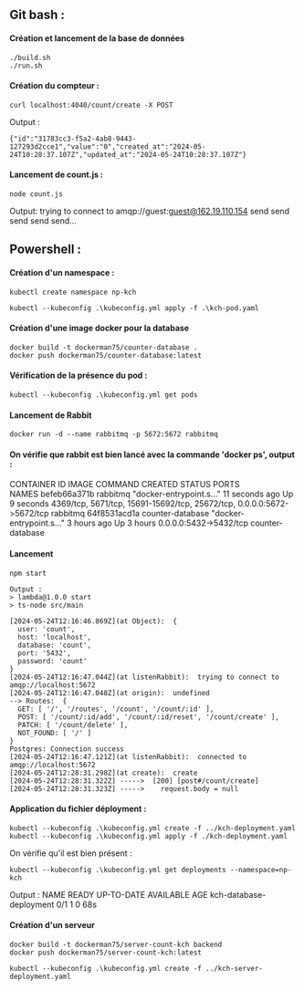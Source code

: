## Git bash : 

#### Création et lancement de la base de données
```SH
./build.sh
./run.sh
```


#### Création du compteur : 
```SH
curl localhost:4040/count/create -X POST
```

Output : 
```SH
{"id":"31783cc3-f5a2-4ab8-9443-127293d2cce1","value":"0","created_at":"2024-05-24T10:28:37.107Z","updated_at":"2024-05-24T10:28:37.107Z"}
```

#### Lancement de count.js :
```SH 
node count.js
```

Output: 
trying to connect to  amqp://guest:guest@162.19.110.154
send
send
send
send
send...

## Powershell :

#### Création d'un namespace :
```SH
kubectl create namespace np-kch

kubectl --kubeconfig .\kubeconfig.yml apply -f .\kch-pod.yaml
```

#### Création d'une image docker pour la database 
```SH
docker build -t dockerman75/counter-database .
docker push dockerman75/counter-database:latest
```

#### Vérification de la présence du pod : 
```SH
kubectl --kubeconfig .\kubeconfig.yml get pods
```

#### Lancement de Rabbit
```SH
docker run -d --name rabbitmq -p 5672:5672 rabbitmq
```

#### On vérifie que rabbit est bien lancé avec la commande 'docker ps', output :

CONTAINER ID   IMAGE              COMMAND                  CREATED          STATUS         PORTS                   
                                                 NAMES
befeb66a371b   rabbitmq           "docker-entrypoint.s…"   11 seconds ago   Up 9 seconds   4369/tcp, 5671/tcp, 15691-15692/tcp, 25672/tcp, 0.0.0.0:5672->5672/tcp   rabbitmq
64f8531acd1a   counter-database   "docker-entrypoint.s…"   3 hours ago      Up 3 hours     0.0.0.0:5432->5432/tcp                                                   counter-database


#### Lancement 
```SH
npm start
```
```SH 
Output :
> lambda@1.0.0 start
> ts-node src/main

[2024-05-24T12:16:46.869Z](at Object):  {
  user: 'count',
  host: 'localhost',
  database: 'count',
  port: '5432',
  password: 'count'
}
[2024-05-24T12:16:47.044Z](at listenRabbit):  trying to connect to  amqp://localhost:5672
[2024-05-24T12:16:47.048Z](at origin):  undefined
--> Routes:  {
  GET: [ '/', '/routes', '/count', '/count/:id' ],
  POST: [ '/count/:id/add', '/count/:id/reset', '/count/create' ],
  PATCH: [ '/count/delete' ],
  NOT_FOUND: [ '/' ]
}
Postgres: Connection success
[2024-05-24T12:16:47.121Z](at listenRabbit):  connected to  amqp://localhost:5672
[2024-05-24T12:28:31.298Z](at create):  create
[2024-05-24T12:28:31.322Z] ----->  [200] [post#/count/create]
[2024-05-24T12:28:31.323Z] ----->    request.body = null
```

#### Application du fichier déployment :
```SH
kubectl --kubeconfig .\kubeconfig.yml create -f ../kch-deployment.yaml
kubectl --kubeconfig .\kubeconfig.yml apply -f ./kch-deployment.yaml
```

On vérifie qu'il est bien présent : 
```SH 
kubectl --kubeconfig .\kubeconfig.yml get deployments --namespace=np-kch
```

Output : 
NAME                      READY   UP-TO-DATE   AVAILABLE   AGE
kch-database-deployment   0/1     1            0           68s

#### Création d'un serveur
```SH
docker build -t dockerman75/server-count-kch backend
docker push dockerman75/server-count-kch:latest

kubectl --kubeconfig .\kubeconfig.yml create -f ../kch-server-deployment.yaml
```